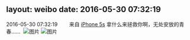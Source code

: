 layout: weibo
date: 2016-05-30 07:32:19
---
<meta name="referrer" content="no-referrer" />

2016-05-30 07:32:19  &nbsp;&nbsp;&nbsp;&nbsp;&nbsp;&nbsp; 来自 <a href="sinaweibo://customweibosource" rel="nofollow">iPhone 5s</a>
拿什么来拯救你啊，无处安放的青春…… ​​​
![图片](https://ww1.sinaimg.cn/large/6d2a6003jw1f4d287zcbmj20hs0nsjsm.jpg)
![图片](https://ww1.sinaimg.cn/large/6d2a6003jw1f4d287sml4j20hs0nsmyk.jpg)
